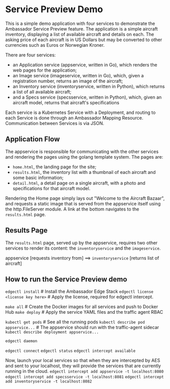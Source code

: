 # Service Preview Demo

This is a simple demo application with four services to demonstrate the Ambassador
Service Preview feature.  The application is a simple aircraft inventory, displaying
a list of available aircraft and details on each.  The asking price of each aircraft is
in US Dollars but may be converted to other currencies such as Euros or Norwegian Kroner.

There are four services:
- an Application service (appservice, written in Go), which renders the web pages for the application;
- an Image service (imageservice, written in Go), which, given a registration number, returns an image of the aircraft;
- an Inventory service (inventoryservice, written in Python), which returns a list of all available aircraft;
- and a Specs service (specsservice, written in Python), which, given an aircraft model, returns that aircraft's specifications

Each service is a Kubernetes Service with a Deployment, and routing to each Service is
done through an Ambassador Mapping Resource.  Communication between Services is via JSON.

## Application Flow

The appservice is responsible for communicating with the other services and rendering the pages using the golang
template system.  The pages are:

- ```home.html```, the landing page for the site;
- ```results.html```, the inventory list with a thumbnail of each aircraft and some basic information;
- ```detail.html```, a detail page on a single aircraft, with a photo and specifications for that aircraft model.

Rendering the Home page simply lays out "Welcome to the Aircraft Bazaar", and requests a static image that is
served from the appservice itself using the http.FileServer module.  A link at the bottom navigates to the
```results.html``` page.

## Results Page

The ```results.html``` page, served up by the appservice, requires two other services to render its content: the
```inventoryservice``` and the ```imageservice```.

appservice [requests inventory from] ==> ```inventoryservice``` [returns list of aircraft]


## How to run the Service Preview demo


`edgectl install`                         # Install the Ambassador Edge Stack
`edgectl license <license key here>`      # Apply the license, required for edgectl intercept.

`make all`                                # Create the Docker images for all services and push to Docker Hub
`make deploy`                             # Apply the service YAML files and the traffic agent RBAC

`kubectl get pods`                        # See all the running pods
`kubectl describe pod appservice...`      # The appservice should run with the traffic-agent sidecar
`kubectl describe deployment appservice...`

`edgectl daemon`

`edgectl connect`
`edgectl status`
`edgectl intercept available`

Now, launch your local services so that when they are intercepted by AES and sent to your localhost, they
will provide the services that are currently running in the cloud.
`edgectl intercept add appservice -t localhost:8080`
`edgectl intercept add specsservice -t localhost:8081`
`edgectl intercept add inventoryservice -t localhost:8082`

